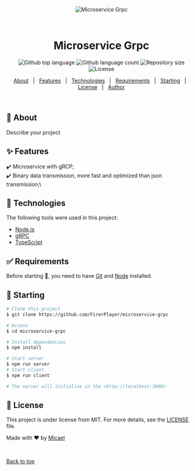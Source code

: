 <div align="center" id="top"> 
  <img src="./.github/app.gif" alt="Microservice Grpc" />

&#xa0;

  <!-- <a href="https://microservicegrpc.netlify.app">Demo</a> -->
</div>

<h1 align="center">Microservice Grpc</h1>

<p align="center">
  <img alt="Github top language" src="https://img.shields.io/github/languages/top/FirerPlayer/microservice-grpc?color=56BEB8">

  <img alt="Github language count" src="https://img.shields.io/github/languages/count/FirerPlayer/microservice-grpc?color=56BEB8">

  <img alt="Repository size" src="https://img.shields.io/github/repo-size/FirerPlayer/microservice-grpc?color=56BEB8">

  <img alt="License" src="https://img.shields.io/github/license/FirerPlayer/microservice-grpc?color=56BEB8">

  <!-- <img alt="Github issues" src="https://img.shields.io/github/issues/FirerPlayer/microservice-grpc?color=56BEB8" /> -->

  <!-- <img alt="Github forks" src="https://img.shields.io/github/forks/FirerPlayer/microservice-grpc?color=56BEB8" /> -->

  <!-- <img alt="Github stars" src="https://img.shields.io/github/stars/FirerPlayer/microservice-grpc?color=56BEB8" /> -->
</p>

<!-- Status -->

<!-- <h4 align="center">
	🚧  Microservice Grpc 🚀 Under construction...  🚧
</h4>

<hr> -->

<p align="center">
  <a href="#dart-about">About</a> &#xa0; | &#xa0; 
  <a href="#sparkles-features">Features</a> &#xa0; | &#xa0;
  <a href="#rocket-technologies">Technologies</a> &#xa0; | &#xa0;
  <a href="#white_check_mark-requirements">Requirements</a> &#xa0; | &#xa0;
  <a href="#checkered_flag-starting">Starting</a> &#xa0; | &#xa0;
  <a href="#memo-license">License</a> &#xa0; | &#xa0;
  <a href="https://github.com/FirerPlayer" target="_blank">Author</a>
</p>

<br>

## :dart: About

Describe your project

## :sparkles: Features

:heavy_check_mark: Microservice with gRCP;\
:heavy_check_mark: Binary data transmission, more fast and optimized than json transmission;\

<!-- :heavy_check_mark: Feature 3; -->

## :rocket: Technologies

The following tools were used in this project:

- [Node.js](https://nodejs.org/en/)
- [gRPC](https://grpc.io/)
- [TypeScript](https://www.typescriptlang.org/)

## :white_check_mark: Requirements

Before starting :checkered_flag:, you need to have [Git](https://git-scm.com) and [Node](https://nodejs.org/en/) installed.

## :checkered_flag: Starting

```bash
# Clone this project
$ git clone https://github.com/FirerPlayer/microservice-grpc

# Access
$ cd microservice-grpc

# Install dependencies
$ npm install

# Start server
$ npm run server
# Start client
$ npm run client

# The server will initialize in the <http://localhost:3000>
```

## :memo: License

This project is under license from MIT. For more details, see the [LICENSE](LICENSE.md) file.

Made with :heart: by <a href="https://github.com/FirerPlayer" target="_blank">Micael</a>

&#xa0;

<a href="#top">Back to top</a>
